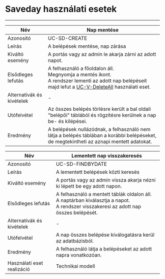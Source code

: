 # Saveday használati esetek

---

| Név                        | Nap mentése                                                                                                                                                                    |
|----------------------------|--------------------------------------------------------------------------------------------------------------------------------------------------------------------------------|
| Azonosító                  | UC-SD-CREATE                                                                                                                                                                   |
| Leírás                     | A belépések mentése, nap zárása                                                                                                                                                |
| Kiváltó esemény            | A portás vagy az admin le akarja zárni az adott napot.                                                                                                                         |
| Elsődleges lefutás         | A felhasználó a főoldalon áll.<br/> Megnyomja a mentés ikont.<br/>A rendszer lementi az adott nap belépéseit majd lefut a [UC-V-DeleteAll](visit_usecases.md) használati eset. | 
| Alternatívák és kivételek  | -                                                                                                                                                                              | 
| Utófelvétel                | Az összes belépés törlésre került a bal oldali "belépői" táblából és rögzítésre kerülnek a nap be- és kilépései.                                                               |                  
| Eredmény                   | A belépések nullázódnak, a felhasználó nem látja a belépés táblában a korábbi belépéseket, de megtekintheti az aznapi mentett adatokat.                                        |                  | Használati eset realizáció | Technikai modell                                                                                                                                                               |                                                                                                                                                              

| Név                        | Lementett nap visszakeresés                                                                                                                  |
|----------------------------|----------------------------------------------------------------------------------------------------------------------------------------------|
| Azonosító                  | UC-SD-FINDBYDATE                                                                                                                             |
| Leírás                     | A lementett belépések közti keresés                                                                                                          |
| Kiváltó esemény            | A portás vagy az admin vissza akarja nézni ki lépett be egy adott napon.                                                                     |
| Elsődleges lefutás         | A felhasználó a mentett táblák oldalon áll.<br/> A naptárban kiválasztja a napot.<br/>A rendszer visszakeresi az adott nap összes belépését. | 
| Alternatívák és kivételek  | -                                                                                                                                            | 
| Utófelvétel                | A nap összes belépése kiválogatásra kerül az adatbázisból.                                                                                   | 
| Eredmény                   | A felhasználó látja a belépéseket az adott napra vonatkozóan.                                                                                | 
| Használati eset realizáció | Technikai modell                                                                                                                             | 
